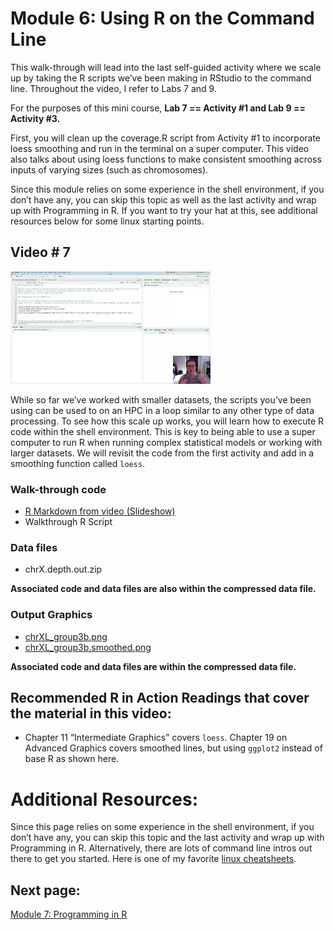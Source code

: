 Module 6: Using R on the Command Line
================

This walk-through will lead into the last self-guided activity where we
scale up by taking the R scripts we’ve been making in RStudio to the
command line. Throughout the video, I refer to Labs 7 and 9.

For the purposes of this mini course, **Lab 7 == Activity \#1 and Lab 9
== Activity \#3.**

First, you will clean up the coverage.R script from Activity \#1 to
incorporate loess smoothing and run in the terminal on a super computer.
This video also talks about using loess functions to make consistent
smoothing across inputs of varying sizes (such as chromosomes).

Since this module relies on some experience in the shell environment, if
you don’t have any, you can skip this topic as well as the last activity
and wrap up with Programming in R. If you want to try your hat at this,
see additional resources below for some linux starting points.

## Video \# 7

[![](images/video_7.jpg)](https://youtu.be/kXAStC4maNA)

While so far we’ve worked with smaller datasets, the scripts you’ve been
using can be used to on an HPC in a loop similar to any other type of
data processing. To see how this scale up works, you will learn how to
execute R code within the shell environment. This is key to being able
to use a super computer to run R when running complex statistical models
or working with larger datasets. We will revisit the code from the first
activity and add in a smoothing function called `loess`.

### Walk-through code

- [R Markdown from video (Slideshow)](4.05.R_on_CL.html)
- Walkthrough R Script

### Data files

- chrX.depth.out.zip

**Associated code and data files are also within the compressed data
file.**

### Output Graphics

- [chrXL_group3b.png](images/chrXL_group3b.png)
- [chrXL_group3b.smoothed.png](images/chrXL_group3b.smoothed.png)

**Associated code and data files are within the compressed data file.**

## Recommended R in Action Readings that cover the material in this video:

- Chapter 11 “Intermediate Graphics” covers `loess`. Chapter 19 on
  Advanced Graphics covers smoothed lines, but using `ggplot2` instead
  of base R as shown here.

# Additional Resources:

Since this page relies on some experience in the shell environment, if
you don’t have any, you can skip this topic and the last activity and
wrap up with Programming in R. Alternatively, there are lots of command
line intros out there to get you started. Here is one of my favorite
[linux cheatsheets](https://ubuntudanmark.dk/filer/fwunixref.pdf).

## Next page:

[Module 7: Programming in R](module7.html)
